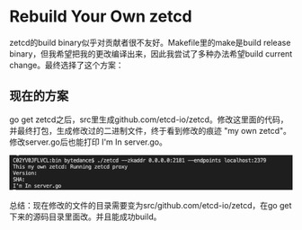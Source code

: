 

# Rebuild Your Own zetcd

zetcd的build binary似乎对贡献者很不友好。Makefile里的make是build release binary，但我希望把我的更改编译出来，因此我尝试了多种办法希望build current change。最终选择了这个方案： 

## 现在的方案

go get zetcd之后，src里生成github.com/etcd-io/zetcd。修改这里面的代码，并最终打包，生成修改过的二进制文件，终于看到修改的痕迹 "my own zetcd"。修改server.go后也能打印 I'm In server.go。

![image-20200713092531570](./img/image-20200713092531570.png)



总结：现在修改的文件的目录需要变为src/github.com/etcd-io/zetcd，在go get下来的源码目录里面改。并且能成功build。